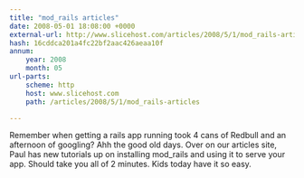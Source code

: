 ```yaml
---
title: "mod_rails articles"
date: 2008-05-01 18:08:00 +0000
external-url: http://www.slicehost.com/articles/2008/5/1/mod_rails-articles
hash: 16cddca201a4fc22bf2aac426aeaa10f
annum:
    year: 2008
    month: 05
url-parts:
    scheme: http
    host: www.slicehost.com
    path: /articles/2008/5/1/mod_rails-articles

---
```


Remember when getting a rails app running took 4 cans of Redbull and an afternoon of googling? Ahh the good old days. Over on our articles site, Paul has new tutorials up on installing mod_rails and using it to serve your app. Should take you all of 2 minutes. Kids today have it so easy.

